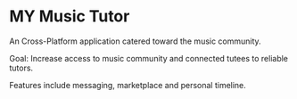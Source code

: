 # MY Music Tutor

An Cross-Platform application catered toward the music community. 

Goal: Increase access to music community and connected tutees to reliable tutors.

Features include messaging, marketplace and personal timeline. 
